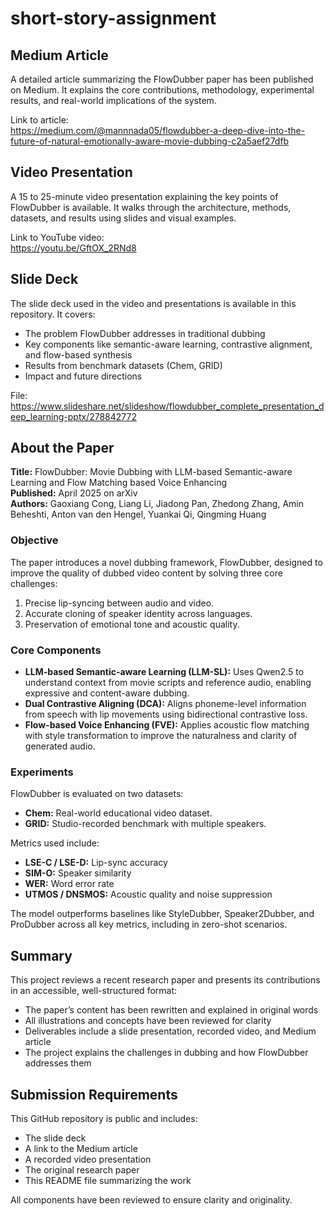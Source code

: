# short-story-assignment

## Medium Article

A detailed article summarizing the FlowDubber paper has been published on Medium. It explains the core contributions, methodology, experimental results, and real-world implications of the system.

Link to article:  
https://medium.com/@mannnada05/flowdubber-a-deep-dive-into-the-future-of-natural-emotionally-aware-movie-dubbing-c2a5aef27dfb

## Video Presentation

A 15 to 25-minute video presentation explaining the key points of FlowDubber is available. It walks through the architecture, methods, datasets, and results using slides and visual examples.

Link to YouTube video:  
https://youtu.be/GftOX_2RNd8

## Slide Deck

The slide deck used in the video and presentations is available in this repository. It covers:
- The problem FlowDubber addresses in traditional dubbing
- Key components like semantic-aware learning, contrastive alignment, and flow-based synthesis
- Results from benchmark datasets (Chem, GRID)
- Impact and future directions

File: https://www.slideshare.net/slideshow/flowdubber_complete_presentation_deep_learning-pptx/278842772

## About the Paper

**Title:** FlowDubber: Movie Dubbing with LLM-based Semantic-aware Learning and Flow Matching based Voice Enhancing  
**Published:** April 2025 on arXiv  
**Authors:** Gaoxiang Cong, Liang Li, Jiadong Pan, Zhedong Zhang, Amin Beheshti, Anton van den Hengel, Yuankai Qi, Qingming Huang  

### Objective
The paper introduces a novel dubbing framework, FlowDubber, designed to improve the quality of dubbed video content by solving three core challenges:
1. Precise lip-syncing between audio and video.
2. Accurate cloning of speaker identity across languages.
3. Preservation of emotional tone and acoustic quality.

### Core Components
- **LLM-based Semantic-aware Learning (LLM-SL):** Uses Qwen2.5 to understand context from movie scripts and reference audio, enabling expressive and content-aware dubbing.
- **Dual Contrastive Aligning (DCA):** Aligns phoneme-level information from speech with lip movements using bidirectional contrastive loss.
- **Flow-based Voice Enhancing (FVE):** Applies acoustic flow matching with style transformation to improve the naturalness and clarity of generated audio.

### Experiments
FlowDubber is evaluated on two datasets:
- **Chem:** Real-world educational video dataset.
- **GRID:** Studio-recorded benchmark with multiple speakers.

Metrics used include:
- **LSE-C / LSE-D:** Lip-sync accuracy
- **SIM-O:** Speaker similarity
- **WER:** Word error rate
- **UTMOS / DNSMOS:** Acoustic quality and noise suppression

The model outperforms baselines like StyleDubber, Speaker2Dubber, and ProDubber across all key metrics, including in zero-shot scenarios.

## Summary

This project reviews a recent research paper and presents its contributions in an accessible, well-structured format:
- The paper’s content has been rewritten and explained in original words
- All illustrations and concepts have been reviewed for clarity
- Deliverables include a slide presentation, recorded video, and Medium article
- The project explains the challenges in dubbing and how FlowDubber addresses them

## Submission Requirements

This GitHub repository is public and includes:
- The slide deck
- A link to the Medium article
- A recorded video presentation
- The original research paper
- This README file summarizing the work

All components have been reviewed to ensure clarity and originality.
